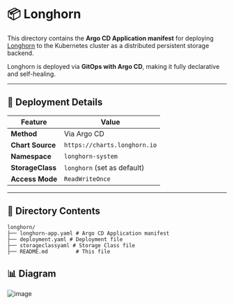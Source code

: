 # 📦 Longhorn 

This directory contains the **Argo CD Application manifest** for deploying [Longhorn](https://longhorn.io/) to the Kubernetes cluster as a distributed persistent storage backend.

Longhorn is deployed via **GitOps with Argo CD**, making it fully declarative and self-healing.

---

## 🚀 Deployment Details

| Feature          | Value                       |
|------------------|-----------------------------|
| **Method**       |  Via Argo CD      |
| **Chart Source** | `https://charts.longhorn.io` |
| **Namespace**    | `longhorn-system`           |
| **StorageClass** | `longhorn` (set as default) |
| **Access Mode**  | `ReadWriteOnce`             |

---

## 📁 Directory Contents

```text
longhorn/
├── longhorn-app.yaml # Argo CD Application manifest
├── deployment.yaml # Deployment file
├── storageclassyaml # Storage Class file
├── README.md         # This file
```

## 📊 Diagram
![image](https://github.com/user-attachments/assets/c15d4f43-5950-433d-9f4b-d960983a98c1)

